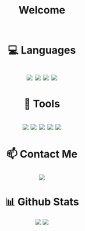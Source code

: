 <h1 align="center">Welcome<br><br>
 
<h1 align="center">💻 Languages</p>

<p align="center">
 <img src=https://img.shields.io/badge/PHP-777BB4?style=for-the-badge&logo=php&logoColor=white>
 <img src=https://img.shields.io/badge/JavaScript-323330?style=for-the-badge&logo=javascript&logoColor=F7DF1E>
 <img src=https://img.shields.io/badge/HTML5-E34F26?style=for-the-badge&logo=html5&logoColor=white>
 <img src=https://img.shields.io/badge/CSS3-1572B6?style=for-the-badge&logo=css3&logoColor=white>
</p>

<h1 align="center">🔧 Tools</p>

<p align="center">
 <img src="https://img.shields.io/badge/Visual_Studio_Code-0078D4?style=for-the-badge&logo=visual%20studio%20code&logoColor=white"/>
 <img src="http://img.shields.io/badge/-PHPStorm-181717?style=for-the-badge&logo=phpstorm&logoColor=white" />
 <img src="https://img.shields.io/badge/WebStorm-000000?style=for-the-badge&logo=WebStorm&logoColor=white"/>
 <img src="https://img.shields.io/badge/GitHub-100000?style=for-the-badge&logo=github&logoColor=white"/>
 <img src="https://img.shields.io/badge/Node.js-339933?style=for-the-badge&logo=nodedotjs&logoColor=white"/>
</p>

<h1 align="center">📫 Contact Me</p>

<p align="center">
 <a href="mailto: contact@alias.dev">
 <img src="https://img.shields.io/badge/Gmail-D14836?style=for-the-badge&logo=gmail&logoColor=white&link=mailto:contact@alias.dev"/>
 </a>
</p>

<h1 align="center">
  📊 Github Stats
</h2>

<p align = "center">
  <img  src = "https://github-readme-stats.vercel.app/api?username=AIias-Dev&show_icons=true&theme=radical&line_height=27">
  <img src = "https://github-readme-stats.vercel.app/api/top-langs/?username=AIias-Dev&hide=css&theme=radical">
</p>

